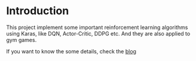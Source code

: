 # Introduction

This project implement some important reinforcement learning algorithms using Karas, like DQN, Actor-Critic, DDPG etc.
And they are also applied to gym games.

If you want to know the some details, check the [blog](https://cheersyouran.github.io/)